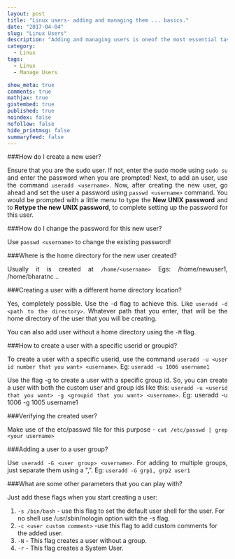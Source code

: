 ```yaml
---
layout: post
title: "Linux users- adding and managing them ... basics."
date: "2017-04-04"
slug: "Linux Users"
description: "Adding and managing users is oneof the most essential tasks of anyone who uses a Linux System. I am going to structure this post like an Q and A format."
category:
  - Linux
tags:
  - Linux
  - Manage Users

show_meta: true
comments: true
mathjax: true
gistembed: true
published: true
noindex: false
nofollow: false
hide_printmsg: false
summaryfeed: false
---
```



<style>
p {
  text-align: justify
}</style>


###How do I create a new user?

Ensure that you are the sudo user. If not, enter the sudo mode using `sudo su` and enter the password when you are prompted! Next, to add an user, use the command `useradd <username>`. Now, after creating the new user, go ahead and set the user a password using `passwd <username>` command. You would be prompted with a little menu to type the **New UNIX  password** and to **Retype the new UNIX password**, to complete setting up the password for this user.

###How do I change the password for this new user?

Use `passwd <username>` to change the existing password!


###Where is the home directory for the new user created?

Usually it is created at `/home/<username>` Egs: /home/newuser1, /home/bharatnc ..

###Creating a user with a different home directory location?

Yes, completely possible. Use the -d flag to achieve this. Like `useradd -d <path to the directory>`. Whatever path that you enter, that will be the home directory of the user that you will be creating.   <br>

You can also add user without a home directory using the `-M` flag.

###How to create a user with a specific userid or groupid?

To create a user with a specific userid, use the command `useradd -u <user id number that you want> <username>`. Eg: `useradd -u 1006 username1`


Use the flag -g to create a user with a specific group id. So, you can create a user with both the custom user and group ids like this: `useradd -u <userid that you want> -g <groupid that you want> <username>`. Eg: useradd -u 1006 -g 1005 username1


###Verifying the created user?

Make use of the etc/passwd file for this purpose - `cat /etc/passwd | grep <your username>`

###Adding a user to a user group?

Use `useradd -G <user group> <username>`. For adding to multiple groups, just separate them using a ",". Eg: `useradd -G grp1, grp2 user1`

###What are some other parameters that you can play with?

Just add these flags when you start creating a user:

1. `-s /bin/bash` - use this flag to set the default user shell for the user. For no shell use /usr/sbin/nologin option with the -s flag.
2. `-c <user custom comment>` -use this flag to add custom comments for the added user.
3. `-N` - This flag creates a user without a group.
4. `-r` - This flag creates a System User.